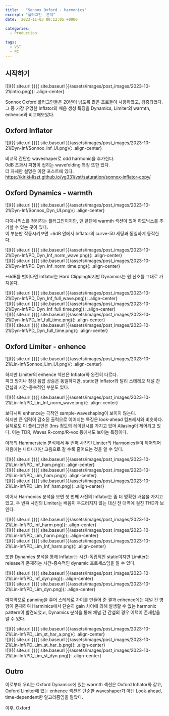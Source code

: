 ```yaml
---
title:   "Sonnox Oxford - harmonics"
excerpt: "플러그인  분석"
date:  2023-11-03 00:12:05 +0900

categories:
  - Production

tags:
  - VST
  - PC
---
```


## 시작하기  

![]({{ site.url }}{{ site.baseurl }}/assets/images/post_images/2023-10-21/intro.png){: .align-center}  

Sonnox Oxford 플러그인들은 20년이 넘도록 많은 프로들이 사용하였고, 검증되었다.  
그 중 가장 유명한 Inflator의 배음 생성 특징을 Dynamics, Limiter의 warmth, enhence와 비교해보았다.  

## Oxford Inflator  

![]({{ site.url }}{{ site.baseurl }}/assets/images/post_images/2023-10-21/Dyn-Inf/Sonnox_Inf_UI.png){: .align-center}  

비교적 간단한 waveshaper로 odd harmonic을 추가한다.  
0dB 초과시 파형이 접히는 wavefolding 특징 또한 있다.  
더 자세한 설명은 이전 포스트에 있다.  
<https://kiriki-liszt.github.io/yg331/vst/saturation/sonnox-inflator-copy/>  

## Oxford Dynamics - warmth  

![]({{ site.url }}{{ site.baseurl }}/assets/images/post_images/2023-10-21/Dyn-Inf/Sonnox_Dyn_UI.png){: .align-center}  

다이나믹스를 정리하는 플러그인이지만, 맨 끝단에 warmth 섹션이 있어 하모닉스를 추가할 수 있는 곳이 있다.  
이 부분만 작동시켜보면 +6dB 안에서 Inflator의 curve-50 세팅과 동일하게 동작한다.  

![]({{ site.url }}{{ site.baseurl }}/assets/images/post_images/2023-10-21/Dyn-Inf/PD_Dyn_Inf_norm_wave.png){: .align-center}  
![]({{ site.url }}{{ site.baseurl }}/assets/images/post_images/2023-10-21/Dyn-Inf/PD_Dyn_Inf_norm_time.png){: .align-center}  

+6dB를 벗어나면 Inflator는 Hard Clipping되지만 Dynamics는 원 신호를 그대로 가져온다.  

![]({{ site.url }}{{ site.baseurl }}/assets/images/post_images/2023-10-21/Dyn-Inf/PD_Dyn_Inf_full_wave.png){: .align-center}  
![]({{ site.url }}{{ site.baseurl }}/assets/images/post_images/2023-10-21/Dyn-Inf/PD_Dyn_Inf_full_time.png){: .align-center}  
![]({{ site.url }}{{ site.baseurl }}/assets/images/post_images/2023-10-21/Dyn-Inf/PD_Inf_full_time.png){: .align-center}  
![]({{ site.url }}{{ site.baseurl }}/assets/images/post_images/2023-10-21/Dyn-Inf/PD_Dyn_full_time.png){: .align-center}  

## Oxford Limiter - enhence  

![]({{ site.url }}{{ site.baseurl }}/assets/images/post_images/2023-10-21/Lin-Inf/Sonnox_Lim_UI.png){: .align-center}  

하지만 Limiter의 enhence 섹션은 Inflator와 완전히 다르다.  
피크 방지나 청감 음압 상승은 동일하지만, static한 Inflator와 달리 스테레오 채널 간 간섭과 시간-종속적인 부분도 있다.  

![]({{ site.url }}{{ site.baseurl }}/assets/images/post_images/2023-10-21/Lin-Inf/PD_Lin_Inf_norm_wave.png){: .align-center}  

보다시피 enhence는 극적인 sample-waveshaping이 보이지 않는다.  
하지만 큰 입력이 감소된 출력으로 이어지는 특징은 look-ahead 컴프레서와 비슷하다.  
실제로도 이 플러그인은 3ms 정도의 레이턴시를 가지고 있어 Aliasing이 제어되고 있다. 이는 TDR, Waves R-comp/R-vox 등에서도 보이는 특징이다.  

아래의 Hammerstein 분석에서 두 번째 사진인 Limiter의 Harmonics들이 제어되어 저음에는 나타나지만 고음으로 갈 수록 줄어드는 것을 알 수 있다.  

![]({{ site.url }}{{ site.baseurl }}/assets/images/post_images/2023-10-21/Lin-Inf/PD_Inf_ham.png){: .align-center}  
![]({{ site.url }}{{ site.baseurl }}/assets/images/post_images/2023-10-21/Lin-Inf/PD_Lim_ham.png){: .align-center}  
![]({{ site.url }}{{ site.baseurl }}/assets/images/post_images/2023-10-21/Lin-Inf/PD_Lim_Inf_ham.png){: .align-center}  

이어서 Harmonics 분석을 보면 첫 번째 사진의 Inflator는 좀 더 명확한 배음을 가지고 있고, 두 번쨰 사진의 Limiter는 배음이 두드러지지 않는 대신 전 대역에 걸친 THD가 보인다.  

![]({{ site.url }}{{ site.baseurl }}/assets/images/post_images/2023-10-21/Lin-Inf/PD_Inf_harm.png){: .align-center}  
![]({{ site.url }}{{ site.baseurl }}/assets/images/post_images/2023-10-21/Lin-Inf/PD_Lim_harm.png){: .align-center}  
![]({{ site.url }}{{ site.baseurl }}/assets/images/post_images/2023-10-21/Lin-Inf/PD_Lim_Inf_harm.png){: .align-center}  

또한 Dynamics 분석을 통해 Inflator는 시간-독립적인 static이지만 Limiter는 release가 존재하는 시간-종속적인 dynamic 프로세스임을 알 수 있다.  

![]({{ site.url }}{{ site.baseurl }}/assets/images/post_images/2023-10-21/Lin-Inf/PD_Inf_dyn.png){: .align-center}  
![]({{ site.url }}{{ site.baseurl }}/assets/images/post_images/2023-10-21/Lin-Inf/PD_Lim_dyn.png){: .align-center}  

마지막으로 panning을 주어 스테레로 차이를 만들어 준 결과 enhence에는 체널 간 영향이 존재하여 Harminics에서 단순히 gain 차이에 의해 발생할 수 없는 harmonic pattern이 발견되었고, Dynamics 분석을 통해 채널 간 간섭의 경우 어택이 존재함을 알 수 있다.  

![]({{ site.url }}{{ site.baseurl }}/assets/images/post_images/2023-10-21/Lin-Inf/PD_Lim_st_har_a.png){: .align-center}  
![]({{ site.url }}{{ site.baseurl }}/assets/images/post_images/2023-10-21/Lin-Inf/PD_Lim_st_har_b.png){: .align-center}  
![]({{ site.url }}{{ site.baseurl }}/assets/images/post_images/2023-10-21/Lin-Inf/PD_Lim_st_dyn.png){: .align-center}  

## Outro  

이로부터 우리는 Oxford Dynamics에 있는 warmth 섹션은 Oxford Inflator와 같고, Oxford Limiter에 있는 enhence 섹션은 단순한 waveshaper가 아닌 Look-ahead, time-dependent한 알고리즘임을 알았다.  

이후, Oxford